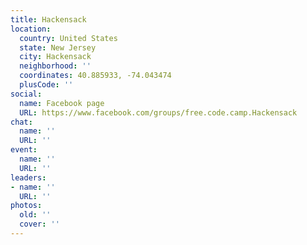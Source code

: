 ```yaml
---
title: Hackensack
location:
  country: United States
  state: New Jersey
  city: Hackensack
  neighborhood: ''
  coordinates: 40.885933, -74.043474
  plusCode: ''
social:
  name: Facebook page
  URL: https://www.facebook.com/groups/free.code.camp.Hackensack
chat:
  name: ''
  URL: ''
event:
  name: ''
  URL: ''
leaders:
- name: ''
  URL: ''
photos:
  old: ''
  cover: ''
---
```

